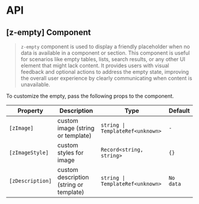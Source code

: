 # API

## [z-empty] <span class="api-type-label component">Component</span>

> `z-empty` component is used to display a friendly placeholder when no data is available in a component or section. This component is useful
for scenarios like empty tables, lists, search results, or any other UI element that might lack content. It provides users with visual
feedback and optional actions to address the empty state, improving the overall user experience by clearly communicating when content is
unavailable.

To customize the empty, pass the following props to the component.

| Property         | Description                             | Type                             | Default   |
|------------------|-----------------------------------------|----------------------------------|-----------|
| `[zImage]`       | custom image (string or template)       | `string \| TemplateRef<unknown>` | `-`       |
| `[zImageStyle]`  | custom styles for image                 | `Record<string, string>`         | `{}`      |
| `[zDescription]` | custom description (string or template) | `string \| TemplateRef<unknown>` | `No data` |
